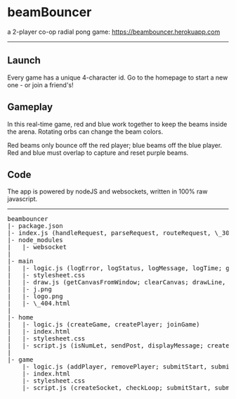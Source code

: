 # beamBouncer

a 2-player co-op radial pong game: https://beambouncer.herokuapp.com

---

## Launch
Every game has a unique 4-character id. Go to the homepage to start a new one - or join a friend's!

## Gameplay
In this real-time game, red and blue work together to keep the beams inside the arena. Rotating orbs can change the beam colors.

Red beams only bounce off the red player; blue beams off the blue player. Red and blue must overlap to capture and reset purple beams.


## Code
The app is powered by nodeJS and websockets, written in 100% raw javascript.

---
<pre>
beambouncer
|- package.json
|- index.js (handleRequest, parseRequest, routeRequest, \_302, \_403, \_404; handleSocket, parseSocket, routeSocket, \_400)
|- node_modules
|   |- websocket
|
|- main
|   |- logic.js (logError, logStatus, logMessage, logTime; getEnvironment, getAsset, getSchema; isNumLet, isBot; getDistance, getAngle, getMinimumAngle, getRadiansFromDegrees, getDegreesFromRadians, getCartesianFromPolar, getPolarFromCartesian; renderHTML; generateRandom, chooseRandom; determineSession)
|   |- stylesheet.css
|   |- draw.js (getCanvasFromWindow; clearCanvas; drawLine, drawCircle, drawText, drawGradient)
|   |- j.png
|   |- logo.png
|   |- \_404.html
|
|- home
|   |- logic.js (createGame, createPlayer; joinGame)
|   |- index.html
|   |- stylesheet.css
|   |- script.js (isNumLet, sendPost, displayMessage; createGame, joinGame)
|
|- game
    |- logic.js (addPlayer, removePlayer; submitStart, submitPosition; startGame, updateGame, scoreGame, endGame; updatePosition)
    |- index.html
    |- stylesheet.css
    |- script.js (createSocket, checkLoop; submitStart, submitPosition; receivePost; drawGame)
</pre>
